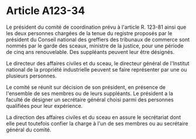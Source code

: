 # Article A123-34

Le président du comité de coordination prévu à l'article R. 123-81 ainsi que les deux personnes chargées de la tenue du registre proposés par le président du Conseil national des greffiers des tribunaux de commerce sont nommés par le garde des sceaux, ministre de la justice, pour une période de cinq ans renouvelable. Des suppléants peuvent leur être désignés.

Le directeur des affaires civiles et du sceau, le directeur général de l'Institut national de la propriété industrielle peuvent se faire représenter par une ou plusieurs personnes.

Le comité se réunit sur décision de son président, en présence de l'ensemble de ses membres ou de leurs suppléants. Le président a la faculté de désigner un secrétaire général choisi parmi des personnes qualifiées pour leur expérience.

La direction des affaires civiles et du sceau en assure le secrétariat dont elle peut toutefois confier la charge à l'un de ses membres ou au secrétaire général du comité.
